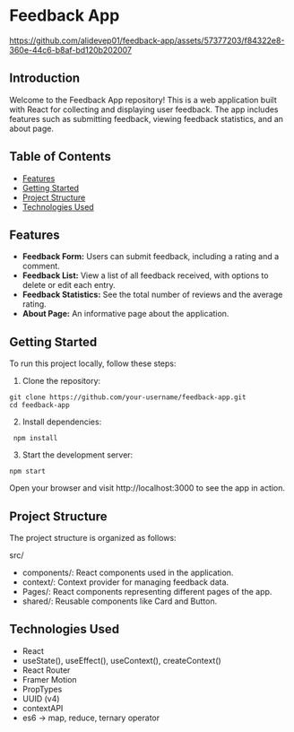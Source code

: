 # Feedback App





https://github.com/alidevep01/feedback-app/assets/57377203/f84322e8-360e-44c6-b8af-bd120b202007


## Introduction

Welcome to the Feedback App repository! This is a web application built with React for collecting and displaying user feedback. The app includes features such as submitting feedback, viewing feedback statistics, and an about page.

## Table of Contents

- [Features](#features)
- [Getting Started](#getting-started)
- [Project Structure](#project-structure)
- [Technologies Used](#technologies-used)


## Features

- **Feedback Form:** Users can submit feedback, including a rating and a comment.
- **Feedback List:** View a list of all feedback received, with options to delete or edit each entry.
- **Feedback Statistics:** See the total number of reviews and the average rating.
- **About Page:** An informative page about the application.

## Getting Started

To run this project locally, follow these steps:

1. Clone the repository:
```
git clone https://github.com/your-username/feedback-app.git
cd feedback-app
```

2. Install dependencies:
```
 npm install
```

 3. Start the development server:
  ```
npm start
   ```
Open your browser and visit http://localhost:3000 to see the app in action.


## Project Structure
The project structure is organized as follows:

src/
- components/: React components used in the application.
- context/: Context provider for managing feedback data.
- Pages/: React components representing different pages of the app.
- shared/: Reusable components like Card and Button.

## Technologies Used
- React
- useState(), useEffect(), useContext(), createContext()
- React Router
- Framer Motion
- PropTypes
- UUID (v4)
- contextAPI
- es6 -> map, reduce, ternary operator
